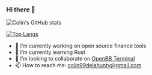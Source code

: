 ### Hi there 👋

![Colin's GitHub stats](https://github-readme-stats.vercel.app/api?username=colin99d&show_icons=true)

[![Top Langs](https://github-readme-stats.vercel.app/api/top-langs/?username=colin99d)](https://github.com/anuraghazra/github-readme-stats)

- 🔭 I’m currently working on open source finance tools
- 🌱 I’m currently learning Rust
- 👯 I’m looking to collaborate on [OpenBB Terminal](https://github.com/GamestonkTerminal/GamestonkTerminal)
- 📫 How to reach me: colin99delahunty@gmail.com

<!--
**colin99d/colin99d** is a ✨ _special_ ✨ repository because its `README.md` (this file) appears on your GitHub profile.

Here are some ideas to get you started:

-->
